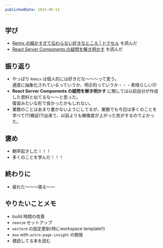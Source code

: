 ```yaml
---
publishedDate: 2024-08-14
---
```


## 学び
- [Remix の細かすぎて伝わらない好きなところ | ドクセル](https://www.docswell.com/s/8723156/ZQR837-2024-08-07-172936) を読んだ
- [React Server Components の疑問を解き明かす](https://speakerdeck.com/mizdra/react-server-components-noyi-wen-wojie-kiming-kasu?slide=2) を読んだ

## 振り返り
- やっぱり `Remix` は個人的には好きだな〜〜〜って思う。  
適度に抽象化されているっていうか、明示的っていうか・・・素晴らしい(!)
- **React Server Components の疑問を解き明かす** に関しては以前自分が作成した資料と似てるな〜〜と思った。  
復習みたいな形で良かったかもしれない。
- 業務のことはあまり書かないようにしてるが、業務でも今日は多くのことを学べて(?)検証(?)出来て、以前よりも解像度が上がった気がするのでよかった。

## 褒め
- 朝早起きした！！！
- 多くのことを学んだ！！！

## 終わりに
- 疲れた〜〜〜寝る〜〜

## やりたいことメモ
- build 時間の改善
- `neovim` セットアップ
- `wezterm` の設定更新(特にworkspace template!!)
- `Axe` with `astro-page-insight` の開発
- 積読してる本を読む
